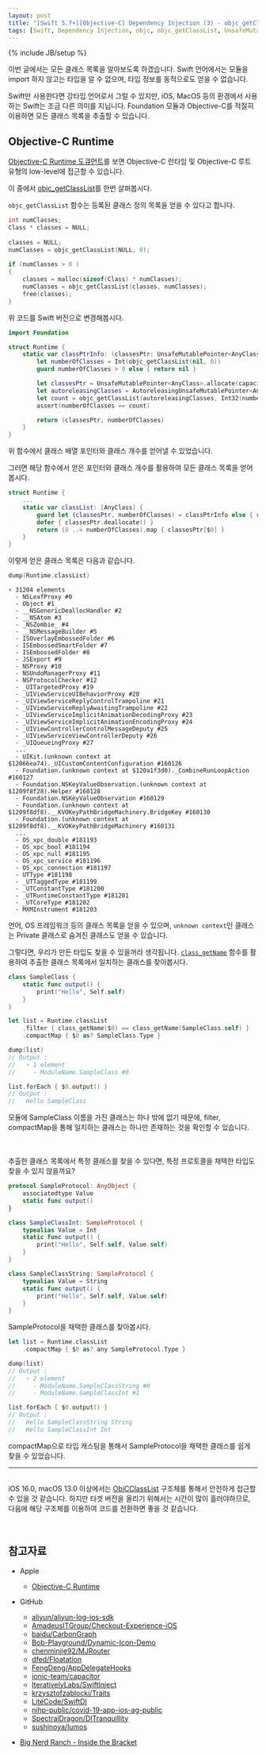```yaml
---
layout: post
title: "[Swift 5.7+][Objective-C] Dependency Injection (3) - objc_getClassList를 사용하여 모든 클래스 목록 얻기"
tags: [Swift, Dependency Injection, objc, objc_getClassList, UnsafeMutablePointer, AutoreleasingUnsafeMutablePointer, class_getName]
---
```

{% include JB/setup %}

이번 글에서는 모든 클래스 목록을 알아보도록 하겠습니다. Swift 언어에서는 모듈을 import 하지 않고는 타입을 알 수 없으며, 타입 정보를 동적으로도 얻을 수 없습니다. 

Swift만 사용한다면 강타입 언어로서 그럴 수 있지만, iOS, MacOS 등의 환경에서 사용하는 Swift는 조금 다른 의미를 지닙니다. Foundation 모듈과 Objective-C를 적절히 이용하면 모든 클래스 목록을 추출할 수 있습니다.

## Objective-C Runtime

[Objective-C Runtime 도큐먼트](https://developer.apple.com/documentation/objectivec)를 보면 Objective-C 런타임 및 Objective-C 루트 유형의 low-level에 접근할 수 있습니다.

이 중에서 [objc_getClassList](https://developer.apple.com/documentation/objectivec/1418579-objc_getclasslist)를 한번 살펴봅시다.

`objc_getClassList` 함수는 등록된 클래스 정의 목록을 얻을 수 있다고 합니다.

```objectivec
int numClasses;
Class * classes = NULL;
 
classes = NULL;
numClasses = objc_getClassList(NULL, 0);
 
if (numClasses > 0 )
{
    classes = malloc(sizeof(Class) * numClasses);
    numClasses = objc_getClassList(classes, numClasses);
    free(classes);
}
```

위 코드를 Swift 버전으로 변경해봅시다. 

```swift
import Foundation

struct Runtime {
    static var classPtrInfo: (classesPtr: UnsafeMutablePointer<AnyClass>, numberOfClasses: Int)? {
        let numberOfClasses = Int(objc_getClassList(nil, 0))
        guard numberOfClasses > 0 else { return nil }

        let classesPtr = UnsafeMutablePointer<AnyClass>.allocate(capacity: numberOfClasses)
        let autoreleasingClasses = AutoreleasingUnsafeMutablePointer<AnyClass>(classesPtr)
        let count = objc_getClassList(autoreleasingClasses, Int32(numberOfClasses))
        assert(numberOfClasses == count)

        return (classesPtr, numberOfClasses)
    }
}
```

위 함수에서 클래스 배열 포인터와 클래스 개수를 얻어낼 수 있었습니다.

그러면 해당 함수에서 얻은 포인터와 클래스 개수를 활용하여 모든 클래스 목록을 얻어봅시다.

```swift
struct Runtime {
    ...   
    static var classList: [AnyClass] {
        guard let (classesPtr, numberOfClasses) = classPtrInfo else { return [] }
        defer { classesPtr.deallocate() }
        return (0 ..< numberOfClasses).map { classesPtr[$0] }
    }
}
```

이렇게 얻은 클래스 목록은 다음과 같습니다.

```swift
dump(Runtime.classList)
```

```
▿ 31204 elements
  - NSLeafProxy #0
  - Object #1
  - __NSGenericDeallocHandler #2
  - __NSAtom #3
  - _NSZombie_ #4
  - __NSMessageBuilder #5
  - ISOverlayEmbossedFolder #6
  - ISEmbossedSmartFolder #7
  - ISEmbossedFolder #8
  - JSExport #9
  - NSProxy #10
  - NSUndoManagerProxy #11
  - NSProtocolChecker #12
  - _UITargetedProxy #19
  - _UIViewServiceUIBehaviorProxy #20
  - _UIViewServiceReplyControlTrampoline #21
  - _UIViewServiceReplyAwaitingTrampoline #22
  - _UIViewServiceImplicitAnimationDecodingProxy #23
  - _UIViewServiceImplicitAnimationEncodingProxy #24
  - _UIViewControllerControlMessageDeputy #25
  - _UIViewServiceViewControllerDeputy #26
  - _UIQueueingProxy #27
  ...
  - UIKit.(unknown context at $12066ea74)._UICustomContentConfiguration #160126
  - Foundation.(unknown context at $120a1f3d0)._CombineRunLoopAction #160127
  - Foundation.NSKeyValueObservation.(unknown context at $1209f8f28).Helper #160128
  - Foundation.NSKeyValueObservation #160129
  - Foundation.(unknown context at $1209f8df8).__KVOKeyPathBridgeMachinery.BridgeKey #160130
  - Foundation.(unknown context at $1209f8df8).__KVOKeyPathBridgeMachinery #160131
  ...
  - OS_xpc_double #181193
  - OS_xpc_bool #181194
  - OS_xpc_null #181195
  - OS_xpc_service #181196
  - OS_xpc_connection #181197
  - UTType #181198
  - _UTTaggedType #181199
  - _UTConstantType #181200
  - _UTRuntimeConstantType #181201
  - _UTCoreType #181202
  - MXMInstrument #181203
```

언어, OS 프레임워크 등의 클래스 목록을 얻을 수 있으며, `unknown context`인 클래스는 Private 클래스로 숨겨진 클래스도 얻을 수 있습니다.

그렇다면, 우리가 만든 타입도 찾을 수 있을꺼라 생각됩니다. [`class_getName`](https://developer.apple.com/documentation/objectivec/1418635-class_getname) 함수를 활용하여 추출한 클래스 목록에서 일치하는 클래스를 찾아봅시다.

```swift
class SampleClass {
    static func output() {
        print("Hello", Self.self)
    }
}

let list = Runtime.classList
    .filter { class_getName($0) == class_getName(SampleClass.self) }
    .compactMap { $0 as? SampleClass.Type }

dump(list)
// Output : 
//   ▿ 1 element
//     - ModuleName.SampleClass #0

list.forEach { $0.output() }
// Output : 
//   Hello SampleClass
```

모듈에 SampleClass 이름을 가진 클래스는 하나 밖에 없기 때문에, filter, compactMap을 통해 일치하는 클래스는 하나만 존재하는 것을 확인할 수 있습니다.<br/><br/><br/>

추출한 클래스 목록에서 특정 클래스를 찾을 수 있다면, 특정 프로토콜을 채택한 타입도 찾을 수 있지 않을까요?

```swift
protocol SampleProtocol: AnyObject {
    associatedtype Value
    static func output()
} 

class SampleClassInt: SampleProtocol {
    typealias Value = Int
    static func output() {
        print("Hello", Self.self, Value.self)
    }
}

class SampleClassString: SampleProtocol {
    typealias Value = String
    static func output() {
        print("Hello", Self.self, Value.self)
    }
}
```

SampleProtocol을 채택한 클래스를 찾아봅시다.

```swift
let list = Runtime.classList
    .compactMap { $0 as? any SampleProtocol.Type }

dump(list)
// Output : 
//   ▿ 2 element
//     - ModuleName.SampleClassString #0
//     - ModuleName.SampleClassInt #1

list.forEach { $0.output() }
// Output : 
//   Hello SampleClassString String
//   Hello SampleClassInt Int
```

compactMap으로 타입 캐스팅을 통해서 SampleProtocol을 채택한 클래스를 쉽게 찾을 수 있었습니다.

---

<br/>iOS 16.0, macOS 13.0 이상에서는 [ObjCClassList](https://developer.apple.com/documentation/objectivec/objcclasslist) 구조체를 통해서 안전하게 접근할 수 있을 것 같습니다. 하지만 타겟 버전을 올리기 위해서는 시간이 많이 흘러야하므로, 다음에 해당 구조체를 이용하여 코드를 전환하면 좋을 것 같습니다.

<br/>

## 참고자료

* Apple 
  * [Objective-C Runtime](https://developer.apple.com/documentation/objectivec)

* GitHub
  * [aliyun/aliyun-log-ios-sdk](https://github.com/aliyun/aliyun-log-ios-sdk/blob/master/Sources/Instrumentation/URLSession/InstrumentationUtils.swift)
  * [AmadeusITGroup/Checkout-Experience-iOS](https://github.com/AmadeusITGroup/Checkout-Experience-iOS/blob/master/AmadeusCheckoutCore/AmadeusCheckout/AMCheckoutPluginManager.swift)
  * [baidu/CarbonGraph](https://github.com/baidu/CarbonGraph/blob/main/CarbonCore/CarbonCore/ApplicationContext/Scanner.swift)
  * [Bob-Playground/Dynamic-Icon-Demo](https://github.com/Bob-Playground/Dynamic-Icon-Demo/blob/master/Dynamic-Icon-Demo/Awake.swift)
  * [chenminjie92/MJRouter](https://github.com/chenminjie92/MJRouter/blob/main/MJRouter/Classes/Router%2BRuntime.swift)
  * [dfed/Floatation](https://github.com/dfed/Floatation/blob/master/Floatation/Sources/Registry.swift)
  * [FengDeng/AppDelegateHooks](https://github.com/FengDeng/AppDelegateHooks/blob/master/AppDelegateHooks/Classes/AppHooksManager.swift)
  * [ionic-team/capacitor](https://github.com/ionic-team/capacitor/blob/main/ios/Capacitor/Capacitor/CapacitorBridge.swift)
  * [IterativelyLabs/SwiftInject](https://github.com/IterativelyLabs/SwiftInject/blob/main/Sources/SwiftInject/SwiftInjectManager.swift)
  * [krzysztofzablocki/Traits](https://github.com/krzysztofzablocki/Traits/blob/master/Traits/Classes/Traits/Trait.swift)
  * [LiteCode/SwiftDI](https://github.com/LiteCode/SwiftDI)
  * [nihp-public/covid-19-app-ios-ag-public](https://github.com/nihp-public/covid-19-app-ios-ag-public/blob/master/NHS-COVID-19/Core/Sources/Scenarios/Runner/ScenarioId.swift)
  * [SpectralDragon/DITranquillity](https://github.com/SpectralDragon/DITranquillity/blob/master/Sources/Scan/DIScan.swift)
  * [sushinoya/lumos](https://github.com/sushinoya/lumos/blob/master/Lumos/Lumos/Sources/RuntimeQueries.swift)

* [Big Nerd Ranch - Inside the Bracket](https://bignerdranch.com/?s=Inside+the+Bracket)